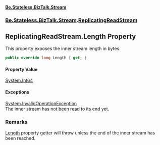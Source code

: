 #### [Be.Stateless.BizTalk.Stream](README.md 'README')
### [Be.Stateless.BizTalk.Stream](Be.Stateless.BizTalk.Stream.md 'Be.Stateless.BizTalk.Stream').[ReplicatingReadStream](ReplicatingReadStream.md 'Be.Stateless.BizTalk.Stream.ReplicatingReadStream')

## ReplicatingReadStream.Length Property

This property exposes the inner stream length in bytes.

```csharp
public override long Length { get; }
```

#### Property Value
[System.Int64](https://docs.microsoft.com/en-us/dotnet/api/System.Int64 'System.Int64')

#### Exceptions

[System.InvalidOperationException](https://docs.microsoft.com/en-us/dotnet/api/System.InvalidOperationException 'System.InvalidOperationException')  
The inner stream has not been read to its end yet.

### Remarks
[Length](ReplicatingReadStream.Length.md 'Be.Stateless.BizTalk.Stream.ReplicatingReadStream.Length') property getter will throw unless the end of the inner stream has been reached.